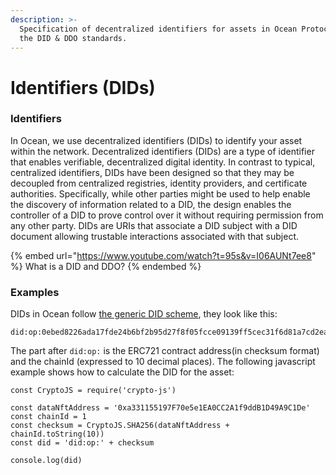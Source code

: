```yaml
---
description: >-
  Specification of decentralized identifiers for assets in Ocean Protocol using
  the DID & DDO standards.
---
```


# Identifiers (DIDs)

### Identifiers

In Ocean, we use decentralized identifiers (DIDs) to identify your asset within the network. Decentralized identifiers (DIDs) are a type of identifier that enables verifiable, decentralized digital identity. In contrast to typical, centralized identifiers, DIDs have been designed so that they may be decoupled from centralized registries, identity providers, and certificate authorities. Specifically, while other parties might be used to help enable the discovery of information related to a DID, the design enables the controller of a DID to prove control over it without requiring permission from any other party. DIDs are URIs that associate a DID subject with a DID document allowing trustable interactions associated with that subject.

{% embed url="https://www.youtube.com/watch?t=95s&v=I06AUNt7ee8" %}
What is a DID and DDO?
{% endembed %}

### Examples

DIDs in Ocean follow [the generic DID scheme](https://w3c-ccg.github.io/did-spec/#the-generic-did-scheme), they look like this:

```
did:op:0ebed8226ada17fde24b6bf2b95d27f8f05fcce09139ff5cec31f6d81a7cd2ea
```

The part after `did:op:` is the ERC721 contract address(in checksum format) and the chainId (expressed to 10 decimal places). The following javascript example shows how to calculate the DID for the asset:

```runkit  nodeVersion="18.x.x"
const CryptoJS = require('crypto-js')

const dataNftAddress = '0xa331155197F70e5e1EA0CC2A1f9ddB1D49A9C1De'
const chainId = 1
const checksum = CryptoJS.SHA256(dataNftAddress + chainId.toString(10))
const did = 'did:op:' + checksum

console.log(did)

```

###
